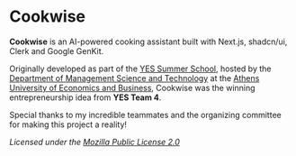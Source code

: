 # Cookwise
**Cookwise** is an AI-powered cooking assistant built with Next.js, shadcn/ui, Clerk and Google GenKit.

Originally developed as part of the [YES Summer School](https://yes.aueb.gr), hosted by the [Department of Management Science and Technology](https://www.dept.aueb.gr/dmst) at the [Athens University of Economics and Business](https://aueb.gr), Cookwise was the winning entrepreneurship idea from **YES Team 4**.

Special thanks to my incredible teammates and the organizing committee for making this project a reality!

*Licensed under the [Mozilla Public License 2.0](https://choosealicense.com/licenses/mpl-2.0/)*
